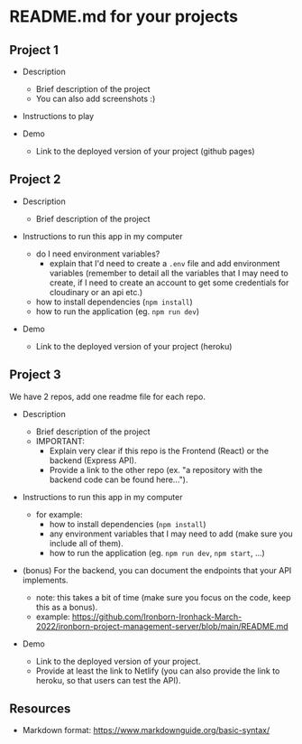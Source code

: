 

# README.md for your projects




## Project 1

- Description
  - Brief description of the project
  - You can also add screenshots :) 

- Instructions to play

- Demo
  - Link to the deployed version of your project (github pages)




## Project 2

- Description 
  - Brief description of the project

- Instructions to run this app in my computer
  - do I need environment variables? 
    - explain that I'd need to create a `.env` file and add environment variables (remember to detail all the variables that I may need to create, if I need to create an account to get some credentials for cloudinary or an api etc.)
  - how to install dependencies (`npm install`)
  - how to run the application (eg. `npm run dev`)

- Demo
  - Link to the deployed version of your project (heroku)





## Project 3

We have 2 repos, add one readme file for each repo.


- Description
  - Brief description of the project 
  - IMPORTANT:
    - Explain very clear if this repo is the Frontend (React) or the backend (Express API).
    - Provide a link to the other repo (ex. "a repository with the backend code can be found here...").


- Instructions to run this app in my computer
  - for example:
    - how to install dependencies (`npm install`)
    - any environment variables that I may need to add (make sure you include all of them).
    - how to run the application (eg. `npm run dev`, `npm start`, ...)


- (bonus) For the backend, you can document the endpoints that your API implements.
  - note: this takes a bit of time (make sure you focus on the code, keep this as a bonus).
  - example: https://github.com/Ironborn-Ironhack-March-2022/ironborn-project-management-server/blob/main/README.md


- Demo
  - Link to the deployed version of your project.
  - Provide at least the link to Netlify (you can also provide the link to heroku, so that users can test the API).





## Resources

- Markdown format: https://www.markdownguide.org/basic-syntax/

